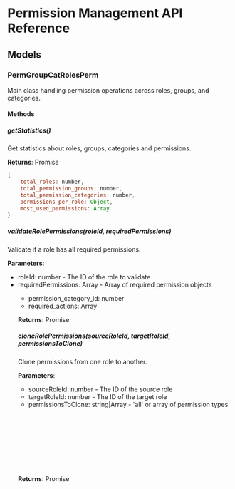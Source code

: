 # Permission Management API Reference

## Models

### PermGroupCatRolesPerm
Main class handling permission operations across roles, groups, and categories.

#### Methods

##### getStatistics()
Get statistics about roles, groups, categories and permissions.

**Returns**: Promise<Object>
```js
{
	total_roles: number,
	total_permission_groups: number,
	total_permission_categories: number,
	permissions_per_role: Object,
	most_used_permissions: Array
}
```

##### validateRolePermissions(roleId, requiredPermissions)
Validate if a role has all required permissions.

**Parameters**:
- roleId: number - The ID of the role to validate
- requiredPermissions: Array<Object> - Array of required permission objects
  - permission_category_id: number
  - required_actions: Array<string>

**Returns**: Promise<boolean>

##### cloneRolePermissions(sourceRoleId, targetRoleId, permissionsToClone)
Clone permissions from one role to another.

**Parameters**:
- sourceRoleId: number - The ID of the source role
- targetRoleId: number - The ID of the target role
- permissionsToClone: string|Array<string> - 'all' or array of permission types

**Returns**: Promise<Object>

##### getPermissionMatrix()
Get a matrix of permissions across all roles and categories.

**Returns**: Promise<Object>
```js
{
	roles: Array<string>,
	permission_categories: Array<Object>
}
```

## Database Schema

### Tables

#### roles
- id (PRIMARY KEY)
- name (VARCHAR)
- created_at (TIMESTAMP)
- updated_at (TIMESTAMP)

#### roles_permissions
- id (PRIMARY KEY)
- role_id (FOREIGN KEY)
- perm_cat_id (FOREIGN KEY)
- can_view (BOOLEAN)
- can_add (BOOLEAN)
- can_edit (BOOLEAN)
- can_delete (BOOLEAN)

#### permission_category
- id (PRIMARY KEY)
- name (VARCHAR)
- code (VARCHAR)
- perm_group_id (FOREIGN KEY)
- enable_view (BOOLEAN)
- enable_add (BOOLEAN)
- enable_edit (BOOLEAN)
- enable_delete (BOOLEAN)

#### permission_group
- id (PRIMARY KEY)
- name (VARCHAR)
- code (VARCHAR)
- is_active (BOOLEAN)

## API Endpoints

### Statistics
GET `/api/combined-permissions/statistics`
Returns statistics about roles, groups, categories and permissions.

### Role Validation
POST `/api/combined-permissions/validate/role/:roleId`
Validate if a role has specific permissions.

### Permission Cloning
POST `/api/combined-permissions/clone`
Clone permissions from one role to another.

### Permission Matrix
GET `/api/combined-permissions/matrix`
Get a matrix view of roles and their permissions.

## Error Handling

The API uses standard HTTP status codes:
- 200: Success
- 400: Bad Request
- 404: Not Found
- 500: Internal Server Error

### Error Response Format
```json
{
	"error": string,
	"message": string,
	"details": Object (optional)
}
```

## Best Practices

1. Always validate role IDs before operations
2. Use bulk operations for multiple permission updates
3. Check permission dependencies before deletion
4. Maintain audit logs for permission changes
5. Regular backup of permission configurations

## Security Considerations

1. Validate all input parameters
2. Implement rate limiting
3. Use proper authentication and authorization
4. Sanitize database queries
5. Log security-sensitive operations

## Examples

### Validating Role Permissions
```javascript
const required = [
	{ 
		permission_category_id: 1, 
		required_actions: ['can_view', 'can_edit'] 
	}
];
const isValid = await PermGroupCatRolesPerm.validateRolePermissions(1, required);
```

### Cloning Permissions
```javascript
// Clone all permissions
await PermGroupCatRolesPerm.cloneRolePermissions(1, 2, 'all');

// Clone specific permissions
await PermGroupCatRolesPerm.cloneRolePermissions(1, 2, ['can_view', 'can_edit']);
```

## Database Tables
- roles
- roles_permissions
- permission_category
- permission_group

## Table Relationships
- roles.id = roles_permissions.role_id
- roles_permissions.perm_cat_id = permission_category.id
- permission_category.perm_group_id = permission_group.id

## Endpoints

### 1. Get All Combined Permissions
- **URL**: `/api/combined-permissions`
- **Method**: `GET`
- **Description**: Retrieves all roles permissions with their associated permission categories and permission groups
- **Response Example**:
```json
{
	"data": [
		{
			"role_id": 1,
			"role_name": "Admin",
			"role_permission_id": 1,
			"can_view": 1,
			"can_add": 1,
			"can_edit": 1,
			"can_delete": 1,
			"permission_category_id": 1,
			"permission_category_name": "User Management",
			"permission_category_code": "user-mgmt",
			"enable_view": 1,
			"enable_add": 1,
			"enable_edit": 1,
			"enable_delete": 1,
			"permission_group_id": 1,
			"permission_group_name": "System",
			"permission_group_code": "system",
			"permission_group_active": 1
		}
	]
}
```

### 2. Get Combined Permissions by Role
- **URL**: `/api/combined-permissions/role/:roleId`
- **Method**: `GET`
- **URL Params**:
	- Required: `roleId=[integer]`
- **Description**: Retrieves all permissions for a specific role with associated permission categories and permission groups
- **Response Example**:
```json
{
	"data": [
		{
			"role_id": 1,
			"role_name": "Admin",
			"role_permission_id": 1,
			"can_view": 1,
			"can_add": 1,
			"can_edit": 1,
			"can_delete": 1,
			"permission_category_id": 1,
			"permission_category_name": "User Management",
			"permission_category_code": "user-mgmt",
			"enable_view": 1,
			"enable_add": 1,
			"enable_edit": 1,
			"enable_delete": 1,
			"permission_group_id": 1,
			"permission_group_name": "System",
			"permission_group_code": "system",
			"permission_group_active": 1
		}
	]
}
```

### 3. Get Combined Permissions by Group
- **URL**: `/api/combined-permissions/group/:groupId`
- **Method**: `GET`
- **URL Params**:
	- Required: `groupId=[integer]`
- **Description**: Retrieves all permissions for a specific permission group
- **Response Example**: Same structure as above

### 4. Get Combined Permissions by Category
- **URL**: `/api/combined-permissions/category/:categoryId`
- **Method**: `GET`
- **URL Params**:
	- Required: `categoryId=[integer]`
- **Description**: Retrieves all permissions for a specific permission category
- **Response Example**: Same structure as above

### 5. Update Role Permissions
- **URL**: `/api/combined-permissions/role/:roleId`
- **Method**: `PUT`
- **URL Params**:
	- Required: `roleId=[integer]`
- **Payload Example**:
```json
{
	"permissions": [
		{
			"permission_category_id": 1,
			"can_view": 1,
			"can_add": 1,
			"can_edit": 1,
			"can_delete": 0
		}
	]
}
```

### 6. Bulk Update Role Permissions
- **URL**: `/api/combined-permissions/bulk-update`
- **Method**: `PUT`
- **Payload Example**:
```json
{
	"role_permissions": [
		{
			"role_id": 1,
			"permission_category_id": 1,
			"can_view": 1,
			"can_add": 1,
			"can_edit": 1,
			"can_delete": 0
		}
	]
}
```

### Error Responses
All endpoints may return the following errors:

- **404 Not Found**:
```json
{
	"message": "Resource not found"
}
```

- **500 Server Error**:
```json
{
	"error": "Internal server error message"
}
```

### 7. Search Combined Permissions
- **URL**: `/api/combined-permissions/search`
- **Method**: `POST`
- **Description**: Search permissions across all tables with filters
- **Payload Example**:
```json
{
    "filters": {
        "role_name": "Admin",
        "permission_group_code": "system",
        "permission_category_code": "user-mgmt",
        "has_permissions": {
            "can_view": true,
            "can_add": true
        }
    },
    "sort": {
        "field": "role_name",
        "order": "asc"
    }
}
```

### 8. Get Permission Statistics
- **URL**: `/api/combined-permissions/statistics`
- **Method**: `GET`
- **Description**: Get statistics about permissions distribution
- **Response Example**:
```json
{
    "data": {
        "total_roles": 5,
        "total_permission_groups": 3,
        "total_permission_categories": 10,
        "permissions_per_role": {
            "Admin": 15,
            "Manager": 10,
            "User": 5
        },
        "most_used_permissions": [
            {
                "category": "User Management",
                "count": 20
            }
        ]
    }
}
```

### 9. Validate Role Permissions
- **URL**: `/api/combined-permissions/validate/role/:roleId`
- **Method**: `POST`
- **Description**: Validate if a role has specific permissions
- **Payload Example**:
```json
{
    "required_permissions": [
        {
            "permission_category_id": 1,
            "required_actions": ["can_view", "can_edit"]
        }
    ]
}
```

### 10. Clone Role Permissions
- **URL**: `/api/combined-permissions/clone`
- **Method**: `POST`
- **Description**: Clone permissions from one role to another
- **Payload Example**:
```json
{
    "source_role_id": 1,
    "target_role_id": 2,
    "permissions_to_clone": ["all"] // or ["can_view", "can_edit"]
}
```

### 11. Get Permission Changes History
- **URL**: `/api/combined-permissions/history`
- **Method**: `GET`
- **URL Params**:
    - Optional: 
        - `role_id=[integer]`
        - `from_date=[date]`
        - `to_date=[date]`
- **Response Example**:
```json
{
    "data": [
        {
            "change_id": 1,
            "role_id": 1,
            "role_name": "Admin",
            "permission_category": "User Management",
            "changed_field": "can_delete",
            "old_value": 0,
            "new_value": 1,
            "changed_at": "2024-02-20T10:00:00.000Z",
            "changed_by": "system"
        }
    ]
}
```

### 12. Batch Permission Check
- **URL**: `/api/combined-permissions/check-batch`
- **Method**: `POST`
- **Description**: Check multiple permission combinations in one request
- **Payload Example**:
```json
{
    "checks": [
        {
            "role_id": 1,
            "permission_category_id": 1,
            "actions": ["can_view", "can_edit"]
        }
    ]
}
```

### 13. Get Permission Matrix
- **URL**: `/api/combined-permissions/matrix`
- **Method**: `GET`
- **Description**: Get a matrix view of roles and their permissions
- **Response Example**:
```json
{
    "data": {
        "roles": ["Admin", "Manager", "User"],
        "permission_categories": [
            {
                "id": 1,
                "name": "User Management",
                "permissions": {
                    "Admin": ["view", "add", "edit", "delete"],
                    "Manager": ["view", "edit"],
                    "User": ["view"]
                }
            }
        ]
    }
}
```

### 14. Sync Role Permissions
- **URL**: `/api/combined-permissions/sync`
- **Method**: `POST`
- **Description**: Synchronize permissions between roles or update to a template
- **Payload Example**:
```json
{
    "template": "default_admin",
    "roles": [1, 2, 3],
"sync_options": {
	"override_existing": true,
	"sync_only_missing": false
}

"data": {
	"role": {
		"id": 1,
		"name": "Admin",
		"created_at": "2024-02-20T10:00:00.000Z"
	},
	"permissions_by_group": [
		{
			"group_id": 1,
			"group_name": "System",
			"group_code": "system",
			"categories": [
				{
					"category_id": 1,
					"category_name": "User Management",
					"category_code": "user-mgmt",
					"permissions": {
						"can_view": 1,
						"can_add": 1,
						"can_edit": 1,
						"can_delete": 1
					}
				}
			]
		}
	],
	"permission_summary": {
		"total_permissions": 15,
		"groups_with_access": 3,
		"categories_with_access": 10,
		"full_access_categories": 5
	}
}

"data": {
	"role_name": "Admin",
	"permission_tree": [
		{
			"group": {
				"id": 1,
				"name": "System",
				"code": "system"
			},
			"categories": [
				{
					"id": 1,
					"name": "User Management",
					"code": "user-mgmt",
					"access_level": "full",
					"permissions": ["view", "add", "edit", "delete"]
				}
			]
		}
	]
}

"role_ids": [1, 2]
"data": {
	"common_permissions": {
		"User Management": ["view"],
		"Content Management": ["view", "edit"]
	},
	"differences": {
		"role_1": {
			"unique_permissions": {
				"User Management": ["add", "delete"],
				"System Settings": ["all"]
			}
		},
		"role_2": {
			"unique_permissions": {
				"Content Management": ["delete"]
			}
		}
	}
}

# Permission Group Combined with Permission Category API Documentation

## Database Tables
- roles
- roles_permissions
- permission_category
- permission_group

## Table Relationships
- roles.id = roles_permissions.role_id
- roles_permissions.perm_cat_id = permission_category.id
- permission_category.perm_group_id = permission_group.id

## Endpoints

### 1. Get All Combined Permissions
[Previous endpoints 1-14 content remains the same...]

### 15. Get Role Permission Dependencies
- **URL**: `/api/combined-permissions/role/:roleId/dependencies/:categoryId`
- **Method**: `GET`
- **Description**: Get hierarchical dependencies for a specific permission category within a role
- **Response Example**:
```json
{
	"data": {
		"category_id": 1,
		"category_name": "User Management",
		"dependencies": [
			{
				"id": 2,
				"name": "Group Management",
				"type": "required"
			}
		]
	}
}
```

### 16. Get Role Permission Inheritance
- **URL**: `/api/combined-permissions/role/:roleId/inheritance`
- **Method**: `GET`
- **Description**: Get inherited permissions from parent roles
- **Response Example**:
```json
{
	"data": {
		"inherited_from": [
			{
				"role_id": 2,
				"role_name": "Parent Role",
				"permissions": [
					{
						"category": "User Management",
						"permissions": ["view", "edit"]
					}
				]
			}
		]
	}
}
```

### 17. Get Role Permission Conflicts
- **URL**: `/api/combined-permissions/role/:roleId/conflicts`
- **Method**: `GET`
- **Description**: Get any conflicting permissions within the role
- **Response Example**:
```json
{
	"data": {
		"conflicts": [
			{
				"category1": "User Management",
				"category2": "System Settings",
				"conflict_type": "mutual_exclusion"
			}
		]
	}
}
```

### 18. Get Role Permission Usage Analytics
- **URL**: `/api/combined-permissions/role/:roleId/analytics`
- **Method**: `GET`
- **Description**: Get detailed analytics about permission usage
- **Response Example**:
```json
{
	"data": {
		"most_used_permissions": [
			{
				"category": "User Management",
				"usage_count": 150
			}
		],
		"unused_permissions": [
			{
				"category": "Archive Management",
				"last_used": null
			}
		]
	}
}
```

### 19. Get Role Permission Audit Trail
- **URL**: `/api/combined-permissions/role/:roleId/audit`
- **Method**: `GET`
- **URL Params**:
	- Optional:
		- `from_date=[date]`
		- `to_date=[date]`
- **Description**: Get audit trail of permission changes
- **Response Example**:
```json
{
	"data": {
		"audit_trail": [
			{
				"timestamp": "2024-02-20T10:00:00Z",
				"user": "admin",
				"action": "modified",
				"category": "User Management",
				"changes": {
					"can_delete": true
				}
			}
		]
	}
}
```

### 20. Get Role Permission Recommendations
- **URL**: `/api/combined-permissions/role/:roleId/recommendations`
- **Method**: `GET`
- **Description**: Get recommendations for permission improvements
- **Response Example**:
```json
{
	"data": {
		"recommendations": [
			{
				"category": "User Management",
				"suggestion": "Add delete permission based on usage patterns",
				"impact": "medium"
			}
		]
	}
}
```

### 21. Bulk Permission Assignment
- **URL**: `/api/combined-permissions/bulk-assign`
- **Method**: `POST`
- **Description**: Assign multiple permissions to multiple roles

### 22. Permission Template Management
- **URL**: `/api/combined-permissions/templates`
- **Method**: `POST`
- **Description**: Create or update permission templates

### 23. Role Permission Export
- **URL**: `/api/combined-permissions/role/:roleId/export`
- **Method**: `GET`
- **Description**: Export role permissions in various formats

### 24. Role Permission Import
- **URL**: `/api/combined-permissions/role/:roleId/import`
- **Method**: `POST`
- **Description**: Import role permissions from external source

### 25. Role Permission Backup
- **URL**: `/api/combined-permissions/role/:roleId/backup`
- **Method**: `POST`
- **Description**: Create a backup of current role permissions

### 26. Role Permission Restore
- **URL**: `/api/combined-permissions/role/:roleId/restore`
- **Method**: `POST`
- **Description**: Restore permissions from a backup

### 27. Role Permission Batch Validation
- **URL**: `/api/combined-permissions/validate/batch`
- **Method**: `POST`
- **Description**: Validate multiple role permissions in one request

### 28. Role Permission Health Check
- **URL**: `/api/combined-permissions/role/:roleId/health`
- **Method**: `GET`
- **Description**: Check for permission inconsistencies and issues

### 29. Role Permission Cleanup
- **URL**: `/api/combined-permissions/role/:roleId/cleanup`
- **Method**: `POST`
- **Description**: Remove unused or invalid permissions

### 30. Role Permission Migration
- **URL**: `/api/combined-permissions/role/:roleId/migrate`
- **Method**: `POST`
- **Description**: Migrate permissions to a new structure

### 31. Create Permission Template
- **URL**: `/api/templates`
- **Method**: `POST`
- **Description**: Create a new permission template
- **Payload Example**:
```json
{
	"name": "basic_user",
	"permissions": [
		{
			"category_id": 1,
			"can_view": 1,
			"can_add": 0,
			"can_edit": 0,
			"can_delete": 0
		}
	]
}
```

### 32. Get All Templates
- **URL**: `/api/templates`
- **Method**: `GET`
- **Description**: Retrieve all permission templates

### 33. Get Template by Name
- **URL**: `/api/templates/:name`
- **Method**: `GET`
- **Description**: Retrieve a specific template by name

### 34. Update Template
- **URL**: `/api/templates/:name`
- **Method**: `PUT`
- **Description**: Update an existing template
- **Payload Example**:
```json
{
	"permissions": [
		{
			"category_id": 1,
			"can_view": 1,
			"can_add": 1,
			"can_edit": 0,
			"can_delete": 0
		}
	]
}
```

### 35. Delete Template
- **URL**: `/api/templates/:name`
- **Method**: `DELETE`
- **Description**: Delete a template

### 36. Apply Template to Role
- **URL**: `/api/templates/:name/apply/:roleId`
- **Method**: `POST`
- **Description**: Apply a template to a role, replacing existing permissions

### 37. Export Template to Role
- **URL**: `/api/templates/:name/export/:roleId`
- **Method**: `POST`
- **Description**: Export a template to a role, merging with existing permissions

### 38. Import Role Permissions as Template
- **URL**: `/api/templates/import/role/:roleId`
- **Method**: `POST`
- **Description**: Create a new template from existing role permissions
- **Payload Example**:
```json
{
	"template_name": "custom_template",
	"include_categories": ["user-mgmt", "content-mgmt"]
}
```

### 39. Clone Template
- **URL**: `/api/templates/:name/clone`
- **Method**: `POST`
- **Description**: Create a copy of an existing template
- **Payload Example**:
```json
{
	"new_name": "custom_template_v2",
	"modify_permissions": {
		"add_categories": [1, 2],
		"remove_categories": [3]
	}
}
```

### 40. Template Version Control
- **URL**: `/api/templates/:name/versions`
- **Method**: `GET`
- **Description**: Get version history of a template

